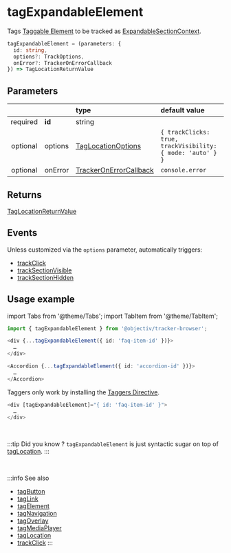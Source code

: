 # tagExpandableElement

Tags [Taggable Element](/tracking/core-concepts/elements.md#taggable-elements) to be tracked as [ExpandableSectionContext](/taxonomy/location-contexts/ExpandableSectionContext.md).

```typescript
tagExpandableElement = (parameters: {
  id: string,
  options?: TrackOptions,
  onError?: TrackerOnErrorCallback
}) => TagLocationReturnValue
```

## Parameters
|          |         | type                                                                                | default value
| :-:      | :--     | :--                                                                                 | :--           
| required | **id**  | string                                                                              |
| optional | options | [TagLocationOptions](/tracking/api-reference/general/TagLocationOptions.md)         | `{ trackClicks: true, trackVisibility: { mode: 'auto' } }`
| optional | onError | [TrackerOnErrorCallback](/tracking/api-reference/general/TrackerOnErrorCallback.md) | `console.error`

## Returns
[TagLocationReturnValue](/tracking/api-reference/general/TagLocationReturnValue.md)

## Events
Unless customized via the `options` parameter, automatically triggers:

- [trackClick](/tracking/api-reference/event-trackers/trackClick.md)
- [trackSectionVisible](/tracking/api-reference/event-trackers/trackSectionVisible.md)
- [trackSectionHidden](/tracking/api-reference/event-trackers/trackSectionHidden.md)

## Usage example

import Tabs from '@theme/Tabs';
import TabItem from '@theme/TabItem';

<Tabs>
  <TabItem value="react" label="React" default>

```typescript jsx
import { tagExpandableElement } from '@objectiv/tracker-browser';
```

```typescript jsx
<div {...tagExpandableElement({ id: 'faq-item-id' })}>
  …
</div>
```

```typescript jsx
<Accordion {...tagExpandableElement({ id: 'accordion-id' })}>
  …
</Accordion>
```

  </TabItem>
  <TabItem value="angular" label="Angular">

Taggers only work by installing the [Taggers Directive](/tracking/how-to-guides/angular/getting-started.md#optional---configure-taggers-directive).

```typescript jsx
<div [tagExpandableElement]="{ id: 'faq-item-id' }">
  …
</div>
```

  </TabItem>
</Tabs>

<br />

:::tip Did you know ?
`tagExpandableElement` is just syntactic sugar on top of [tagLocation](/tracking/api-reference/low-level/tagLocation.md).
:::

<br />


:::info See also
- [tagButton](tagButton)
- [tagLink](tagLink)
- [tagElement](tagNavigation)
- [tagNavigation](tagNavigation)
- [tagOverlay](tagOverlay)
- [tagMediaPlayer](tagMediaPlayer)
- [tagLocation](/tracking/api-reference/low-level/tagLocation.md)
- [trackClick](/tracking/api-reference/event-trackers/trackClick.md)
:::
